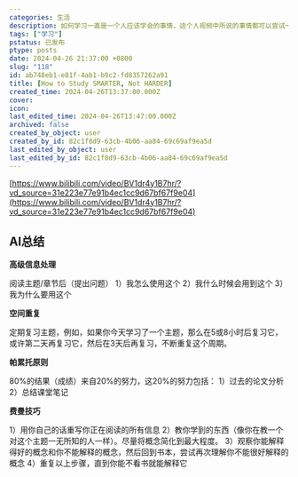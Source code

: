 ```yaml
---
categories: 生活
description: 如何学习一直是一个人应该学会的事情，这个人视频中所说的事情都可以尝试一下。
tags: ["学习"]
pstatus: 已发布
ptype: posts
date: 2024-04-26 21:37:00 +0800
slug: "118"
id: ab748eb1-e81f-4ab1-b9c2-fd8357262a91
title: [How to Study SMARTER, Not HARDER]
created_time: 2024-04-26T13:37:00.000Z
cover: 
icon: 
last_edited_time: 2024-04-26T13:47:00.000Z
archived: false
created_by_object: user
created_by_id: 82c1f8d9-63cb-4b06-aa84-69c69af9ea5d
last_edited_by_object: user
last_edited_by_id: 82c1f8d9-63cb-4b06-aa84-69c69af9ea5d
---
```


[https://www.bilibili.com/video/BV1dr4y1B7hr/?vd_source=31e223e77e91b4ec1cc9d67bf67f9e04](https://www.bilibili.com/video/BV1dr4y1B7hr/?vd_source=31e223e77e91b4ec1cc9d67bf67f9e04)



## AI总结

**高级信息处理**

阅读主题/章节后（提出问题）
1）我怎么使用这个
2）我什么时候会用到这个
3）我为什么要用这个

**空间重复**

定期复习主题，例如，如果你今天学习了一个主题，那么在5或8小时后复习它，或许第二天再复习它，然后在3天后再复习，不断重复这个周期。

**帕累托原则**

80%的结果（成绩）来自20%的努力，这20%的努力包括：
1）过去的论文分析
2）总结课堂笔记

**费曼技巧**

1）用你自己的话重写你正在阅读的所有信息
2）教你学到的东西（像你在教一个对这个主题一无所知的人一样）。尽量将概念简化到最大程度。
3）观察你能解释得好的概念和你不能解释的概念，然后回到书本，尝试再次理解你不能很好解释的概念
4）重复以上步骤，直到你能不看书就能解释它


